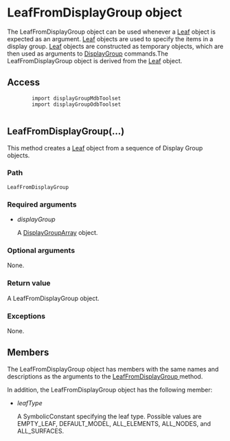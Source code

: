 # LeafFromDisplayGroup object

The LeafFromDisplayGroup object can be used whenever a [Leaf](https://help.3ds.com/2022/english/DSSIMULIA_Established/SIMACAEKERRefMap/simaker-c-leafpyc.htm?ContextScope=all) object is expected as an argument. [Leaf](https://help.3ds.com/2022/english/DSSIMULIA_Established/SIMACAEKERRefMap/simaker-c-leafpyc.htm?ContextScope=all) objects are used to specify the items in a display group. [Leaf](https://help.3ds.com/2022/english/DSSIMULIA_Established/SIMACAEKERRefMap/simaker-c-leafpyc.htm?ContextScope=all) objects are constructed as temporary objects, which are then used as arguments to [DisplayGroup](https://help.3ds.com/2022/english/DSSIMULIA_Established/SIMACAEKERRefMap/simaker-c-displaygrouppyc.htm?ContextScope=all) commands.The LeafFromDisplayGroup object is derived from the [Leaf](https://help.3ds.com/2022/english/DSSIMULIA_Established/SIMACAEKERRefMap/simaker-c-leafpyc.htm?ContextScope=all) object.

## Access

```
        import displayGroupMdbToolset
        import displayGroupOdbToolset
      
```

## LeafFromDisplayGroup(...)



This method creates a [Leaf](https://help.3ds.com/2022/english/DSSIMULIA_Established/SIMACAEKERRefMap/simaker-c-leafpyc.htm?ContextScope=all) object from a sequence of Display Group objects.



### Path

```
LeafFromDisplayGroup
```

### Required arguments

- *displayGroup*

  A [DisplayGroupArray](https://help.3ds.com/2022/english/DSSIMULIA_Established/SIMACAEKERRefMap/simaker-c-displaygrouppyc.htm?ContextScope=all) object.

### Optional arguments

None.

### Return value

A LeafFromDisplayGroup object.

### Exceptions

None.



## Members

The LeafFromDisplayGroup object has members with the same names and descriptions as the arguments to the [LeafFromDisplayGroup ](https://help.3ds.com/2022/english/DSSIMULIA_Established/SIMACAEKERRefMap/simaker-c-leaffromdisplaygrouppyc.htm?ContextScope=all#simaker-leaffromdisplaygroupleaffromdisplaygrouppyc)method.

In addition, the LeafFromDisplayGroup object has the following member:

- *leafType*

  A SymbolicConstant specifying the leaf type. Possible values are EMPTY_LEAF, DEFAULT_MODEL, ALL_ELEMENTS, ALL_NODES, and ALL_SURFACES.